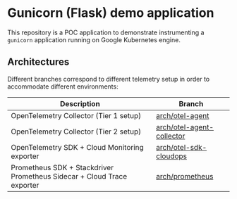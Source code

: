 # Gunicorn (Flask) demo application

This repository is a POC application to demonstrate instrumenting a `gunicorn`
application running on Google Kubernetes engine.

## Architectures
Different branches correspond to different telemetry setup in order to accommodate different environments:

| Description                                                            | Branch                        |
|------------------------------------------------------------------------|-------------------------------|
| OpenTelemetry Collector (Tier 1 setup)                                 | [arch/otel-agent][]           |  
| OpenTelemetry Collector (Tier 2 setup)                                 | [arch/otel-agent-collector][] |
| OpenTelemetry SDK + Cloud Monitoring exporter                          | [arch/otel-sdk-cloudops][]    |
| Prometheus SDK + Stackdriver Prometheus Sidecar + Cloud Trace exporter | [arch/prometheus][]           |

[arch/otel-agent]: https://github.com/ocervell/gunicorn-opentelemetry-poc/tree/arch/otel-agent
[arch/otel-agent-collector]: https://github.com/ocervell/gunicorn-opentelemetry-poc/tree/arch/otel-agent-collector
[arch/otel-sdk-cloudops]: https://github.com/ocervell/gunicorn-opentelemetry-poc/tree/arch/otel-sdk-cloudops
[arch/prometheus]: https://github.com/ocervell/gunicorn-opentelemetry-poc/tree/arch/prometheus
